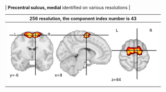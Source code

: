 


| **Precentral sulcus, medial** identified on various resolutions |

| 256 resolution, the component index number is 43|  
|:---:|  
| ![Component 256](../256/final/43.jpg "From component 256: Precentral sulcus, medial") |